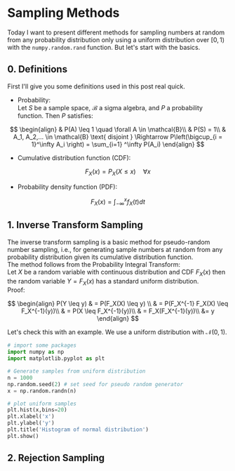 # Sampling Methods

Today I want to present different methods for sampling numbers at random from any probability distribution only using a uniform distribution over $[0, 1)$ with the `numpy.random.rand` function. But let's start with the basics.

## 0. Definitions
First I'll give you some definitions used in this post real quick.

- Probability: \
Let $S$ be a sample space, $\mathcal{B}$ a sigma algebra, and $P$ a probability function. Then $P$ satisfies:

$$ 
\begin{align}
& P(A) \leq 1 \quad \forall A \in \mathcal{B}\\
& P(S) = 1\\
& A_1, A_2,... \in \mathcal{B} \text{ disjoint } \Rightarrow P\left(\bigcup_{i = 1}^\infty A_i \right) = \sum_{i=1}	^\infty P(A_i)
\end{align}
$$
- Cumulative distribution function (CDF):
  
$$
F_X(x) = P_X(X \leq x) \quad \forall x
$$

- Probability density function (PDF):

$$
F_X(x) = \int_{-\infty}^x f_X(t) dt
$$
  

## 1. Inverse Transform Sampling
The inverse transform sampling is a basic method for pseudo-random number sampling, i.e., for generating sample numbers at random from any probability distribution given its cumulative distribution function.\
The method follows from the Probability Integral Transform: \
Let $X$ be a random variable with continuous distribution and CDF $F_X(x)$ then the random variable $Y= F_X(x)$ has a standard uniform distribution.\
Proof:
  
$$
\begin{align}
P(Y \leq y) & = P(F_X(X) \leq y) \\
& = P(F_X^{-1} F_X(X) \leq F_X^{-1}(y))\\
& = P(X \leq  F_X^{-1}(y))\\
& = F_X(F_X^{-1}(y))\\
&= y
\end{align}
$$

Let's check this with an example. We use a uniform distribution with $\mathcal{N}(0,1)$.
```Python
# import some packages
import numpy as np
import matplotlib.pyplot as plt

# Generate samples from uniform distribution
n = 1000
np.random.seed(2) # set seed for pseudo random generator
x = np.random.randn(n)

# plot uniform samples
plt.hist(x,bins=20)
plt.xlabel('x')
plt.ylabel('y')
plt.title('Histogram of normal distribution')
plt.show()
```


## 2. Rejection Sampling



